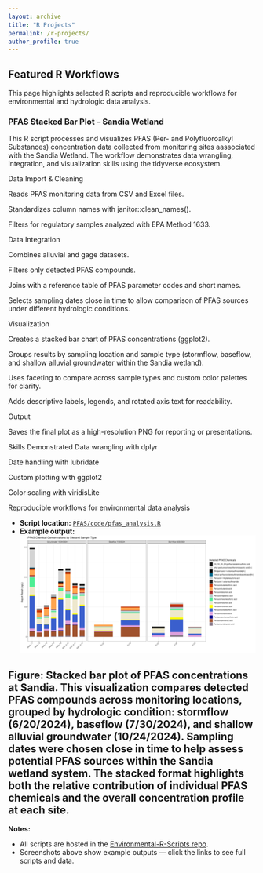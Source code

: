 ```yaml
---
layout: archive
title: "R Projects"
permalink: /r-projects/
author_profile: true
---
```


## Featured R Workflows

This page highlights selected R scripts and reproducible workflows for environmental and hydrologic data analysis.

###  PFAS Stacked Bar Plot – Sandia Wetland
This R script processes and visualizes PFAS (Per- and Polyfluoroalkyl Substances) concentration data collected from monitoring sites aassociated with the Sandia Wetland. The workflow demonstrates data wrangling, integration, and visualization skills using the tidyverse ecosystem.

Data Import & Cleaning

Reads PFAS monitoring data from CSV and Excel files.

Standardizes column names with janitor::clean_names().

Filters for regulatory samples analyzed with EPA Method 1633.

Data Integration

Combines alluvial and gage datasets.

Filters only detected PFAS compounds.

Joins with a reference table of PFAS parameter codes and short names.

Selects sampling dates close in time to allow comparison of PFAS sources under different hydrologic conditions.

Visualization

Creates a stacked bar chart of PFAS concentrations (ggplot2).

Groups results by sampling location and sample type (stormflow, baseflow, and shallow alluvial groundwater within the Sandia wetland).

Uses faceting to compare across sample types and custom color palettes for clarity.

Adds descriptive labels, legends, and rotated axis text for readability.

Output

Saves the final plot as a high-resolution PNG for reporting or presentations.

Skills Demonstrated
Data wrangling with dplyr

Date handling with lubridate

Custom plotting with ggplot2

Color scaling with viridisLite

Reproducible workflows for environmental data analysis

- **Script location:** [`PFAS/code/pfas_analysis.R`](https://github.com/r-lyon/Environmental-R-Scripts/tree/master/PFAS/code)  
- **Example output:**  
![PFAS Summary](https://github.com/r-lyon/Environmental-R-Scripts/blob/master/PFAS/output/stacked_bar/PFAS_Upper_Sandia_Stacked_Bar_Plot_2024.png?raw=true)

Figure: Stacked bar plot of PFAS concentrations at Sandia. This visualization compares detected PFAS compounds across monitoring locations, grouped by hydrologic condition: stormflow (6/20/2024), baseflow (7/30/2024), and shallow alluvial groundwater (10/24/2024). Sampling dates were chosen close in time to help assess potential PFAS sources within the Sandia wetland system. The stacked format highlights both the relative contribution of individual PFAS chemicals and the overall concentration profile at each site.
---

 **Notes:**
- All scripts are hosted in the [Environmental-R-Scripts repo](https://github.com/r-lyon/Environmental-R-Scripts).  
- Screenshots above show example outputs — click the links to see full scripts and data.  
